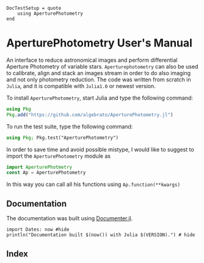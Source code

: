 ```@meta
DocTestSetup = quote
    using AperturePhotometry
end
```

# AperturePhotometry User's Manual

An interface to reduce astronomical images and perform differential Aperture
Photometry of variable stars. `Aperturephotometry` can also be used to calibrate, align and stack an images stream in order to do also imaging and not only photometry reduction. The code was written from scratch in `Julia`, and it is compatible with `Julia1.0` or newest version.

To install `AperturePhotometry`, start Julia and type the following command:
```julia
using Pkg
Pkg.add("https://github.com/algebrato/AperturePhotometry.jl")
```

To run the test suite, type the following command:
```julia
using Pkg; Pkg.test("AperturePhotometry")
```

In order to save time and avoid possible mistype, I would like to suggest to import the `AperturePhotometry` module as

```julia
import AperturePhotmetry
const Ap = AperturePhotometry
```

In this way you can call all his functions using `Ap.function(**kwargs)`

## Documentation

The documentation was built using
[Documenter.jl](https://github.com/JuliaDocs).

```@example
import Dates: now #hide
println("Documentation built $(now()) with Julia $(VERSION).") # hide
```

## Index

```@index
```
